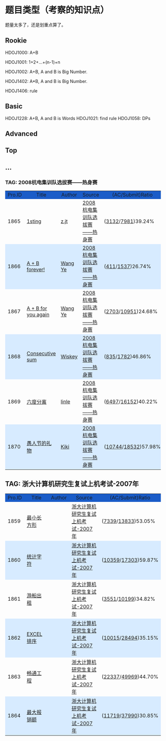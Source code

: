 # 题目类型（考察的知识点）

题量太多了，还是划重点算了。

## Rookie

HDOJ1000: A+B

HDOJ1001: 1+2+...+(n-1)+n

HDOJ1002: A+B, A and B is Big Number.

HDOJ1402: A*B, A and B is Big Number.

HDOJ1406: rule

## Basic

HDOJ1228: A+B, A and B is Words
HDOJ1021: find rule
HDOJ1058: DPs

## Advanced

## Top

## ...


### TAG: 2008杭电集训队选拔赛——热身赛

<table>
<tbody><tr>
  		<td class="TABLE_HEADER" width="5%" bgcolor="#1A5CC8" align="center">Pro.ID</td>
	<td class="TABLE_HEADER" width="30%" bgcolor="#1A5CC8" align="center">Title</td>
	<td class="TABLE_HEADER" width="10%" bgcolor="#1A5CC8" align="center">Author</td>
	<td class="TABLE_HEADER" width="35%" bgcolor="#1A5CC8" align="center">Source</td>
	<td class="TABLE_HEADER" width="15%" bgcolor="#1A5CC8" align="center">(AC/Submit)Ratio</td>
  </tr>
  <tr>
  		<td class="TABLE_TEXT">1865</td>
	<td class="TABLE_TEXT2"><a href="/showproblem.php?pid=1865">1sting</a></td>
	<td class="TABLE_TEXT"><a href="/search.php?field=problem&amp;key=z.jt&amp;author=1&amp;searchmode=author">z.jt</a></td>
	<td class="TABLE_TEXT"><a href="/search.php?field=problem&amp;key=2008%BA%BC%B5%E7%BC%AF%D1%B5%B6%D3%D1%A1%B0%CE%C8%FC%A1%AA%A1%AA%C8%C8%C9%ED%C8%FC&amp;source=1&amp;searchmode=source">2008杭电集训队选拔赛——热身赛</a></td>
	<td class="TABLE_TEXT">
(<a href="status.php?pid=1865&amp;status=5">3132</a>/<a href="status.php?pid=1865">7981</a>)39.24%	</td>
  </tr>
  <tr>
  		<td class="TABLE_TEXT" bgcolor="#d7ebff">1866</td>
	<td class="TABLE_TEXT2" bgcolor="#d7ebff"><a href="/showproblem.php?pid=1866">A + B forever!</a></td>
	<td class="TABLE_TEXT" bgcolor="#d7ebff"><a href="/search.php?field=problem&amp;key=Wang Ye&amp;author=1&amp;searchmode=author">Wang Ye</a></td>
	<td class="TABLE_TEXT" bgcolor="#d7ebff"><a href="/search.php?field=problem&amp;key=2008%BA%BC%B5%E7%BC%AF%D1%B5%B6%D3%D1%A1%B0%CE%C8%FC%A1%AA%A1%AA%C8%C8%C9%ED%C8%FC&amp;source=1&amp;searchmode=source">2008杭电集训队选拔赛——热身赛</a></td>
	<td class="TABLE_TEXT" bgcolor="#d7ebff">
(<a href="status.php?pid=1866&amp;status=5">411</a>/<a href="status.php?pid=1866">1537</a>)26.74%	</td>
  </tr>
  <tr>
  		<td class="TABLE_TEXT">1867</td>
	<td class="TABLE_TEXT2"><a href="/showproblem.php?pid=1867">A + B for you again</a></td>
	<td class="TABLE_TEXT"><a href="/search.php?field=problem&amp;key=Wang Ye&amp;author=1&amp;searchmode=author">Wang Ye</a></td>
	<td class="TABLE_TEXT"><a href="/search.php?field=problem&amp;key=2008%BA%BC%B5%E7%BC%AF%D1%B5%B6%D3%D1%A1%B0%CE%C8%FC%A1%AA%A1%AA%C8%C8%C9%ED%C8%FC&amp;source=1&amp;searchmode=source">2008杭电集训队选拔赛——热身赛</a></td>
	<td class="TABLE_TEXT">
(<a href="status.php?pid=1867&amp;status=5">2703</a>/<a href="status.php?pid=1867">10951</a>)24.68%	</td>
  </tr>
  <tr>
  		<td class="TABLE_TEXT" bgcolor="#d7ebff">1868</td>
	<td class="TABLE_TEXT2" bgcolor="#d7ebff"><a href="/showproblem.php?pid=1868">Consecutive sum</a></td>
	<td class="TABLE_TEXT" bgcolor="#d7ebff"><a href="/search.php?field=problem&amp;key=Wiskey&amp;author=1&amp;searchmode=author">Wiskey</a></td>
	<td class="TABLE_TEXT" bgcolor="#d7ebff"><a href="/search.php?field=problem&amp;key=2008%BA%BC%B5%E7%BC%AF%D1%B5%B6%D3%D1%A1%B0%CE%C8%FC%A1%AA%A1%AA%C8%C8%C9%ED%C8%FC&amp;source=1&amp;searchmode=source">2008杭电集训队选拔赛——热身赛</a></td>
	<td class="TABLE_TEXT" bgcolor="#d7ebff">
(<a href="status.php?pid=1868&amp;status=5">835</a>/<a href="status.php?pid=1868">1782</a>)46.86%	</td>
  </tr>
  <tr>
  		<td class="TABLE_TEXT">1869</td>
	<td class="TABLE_TEXT2"><a href="/showproblem.php?pid=1869">六度分离</a></td>
	<td class="TABLE_TEXT"><a href="/search.php?field=problem&amp;key=linle&amp;author=1&amp;searchmode=author">linle</a></td>
	<td class="TABLE_TEXT"><a href="/search.php?field=problem&amp;key=2008%BA%BC%B5%E7%BC%AF%D1%B5%B6%D3%D1%A1%B0%CE%C8%FC%A1%AA%A1%AA%C8%C8%C9%ED%C8%FC&amp;source=1&amp;searchmode=source">2008杭电集训队选拔赛——热身赛</a></td>
	<td class="TABLE_TEXT">
(<a href="status.php?pid=1869&amp;status=5">6497</a>/<a href="status.php?pid=1869">16152</a>)40.22%	</td>
  </tr>
  <tr>
  		<td class="TABLE_TEXT" bgcolor="#d7ebff">1870</td>
	<td class="TABLE_TEXT2" bgcolor="#d7ebff"><a href="/showproblem.php?pid=1870">愚人节的礼物</a></td>
	<td class="TABLE_TEXT" bgcolor="#d7ebff"><a href="/search.php?field=problem&amp;key=Kiki&amp;author=1&amp;searchmode=author">Kiki</a></td>
	<td class="TABLE_TEXT" bgcolor="#d7ebff"><a href="/search.php?field=problem&amp;key=2008%BA%BC%B5%E7%BC%AF%D1%B5%B6%D3%D1%A1%B0%CE%C8%FC%A1%AA%A1%AA%C8%C8%C9%ED%C8%FC&amp;source=1&amp;searchmode=source">2008杭电集训队选拔赛——热身赛</a></td>
	<td class="TABLE_TEXT" bgcolor="#d7ebff">
(<a href="status.php?pid=1870&amp;status=5">10744</a>/<a href="status.php?pid=1870">18532</a>)57.98%	</td>
  </tr>
</tbody>
</table>

## TAG: 浙大计算机研究生复试上机考试-2007年

<table>
<tbody><tr>
  		<td class="TABLE_HEADER" width="5%" bgcolor="#1A5CC8" align="center">Pro.ID</td>
	<td class="TABLE_HEADER" width="30%" bgcolor="#1A5CC8" align="center">Title</td>
	<td class="TABLE_HEADER" width="10%" bgcolor="#1A5CC8" align="center">Author</td>
	<td class="TABLE_HEADER" width="35%" bgcolor="#1A5CC8" align="center">Source</td>
	<td class="TABLE_HEADER" width="15%" bgcolor="#1A5CC8" align="center">(AC/Submit)Ratio</td>
  </tr>
  <tr>
  		<td class="TABLE_TEXT">1859</td>
	<td class="TABLE_TEXT2"><a href="/showproblem.php?pid=1859">最小长方形</a></td>
	<td class="TABLE_TEXT"><a href="/search.php?field=problem&amp;key=&amp;author=1&amp;searchmode=author"></a></td>
	<td class="TABLE_TEXT"><a href="/search.php?field=problem&amp;key=%D5%E3%B4%F3%BC%C6%CB%E3%BB%FA%D1%D0%BE%BF%C9%FA%B8%B4%CA%D4%C9%CF%BB%FA%BF%BC%CA%D4-2007%C4%EA&amp;source=1&amp;searchmode=source">浙大计算机研究生复试上机考试-2007年</a></td>
	<td class="TABLE_TEXT">
(<a href="status.php?pid=1859&amp;status=5">7339</a>/<a href="status.php?pid=1859">13833</a>)53.05%	</td>
  </tr>
  <tr>
  		<td class="TABLE_TEXT" bgcolor="#d7ebff">1860</td>
	<td class="TABLE_TEXT2" bgcolor="#d7ebff"><a href="/showproblem.php?pid=1860">统计字符</a></td>
	<td class="TABLE_TEXT" bgcolor="#d7ebff"><a href="/search.php?field=problem&amp;key=&amp;author=1&amp;searchmode=author"></a></td>
	<td class="TABLE_TEXT" bgcolor="#d7ebff"><a href="/search.php?field=problem&amp;key=%D5%E3%B4%F3%BC%C6%CB%E3%BB%FA%D1%D0%BE%BF%C9%FA%B8%B4%CA%D4%C9%CF%BB%FA%BF%BC%CA%D4-2007%C4%EA&amp;source=1&amp;searchmode=source">浙大计算机研究生复试上机考试-2007年</a></td>
	<td class="TABLE_TEXT" bgcolor="#d7ebff">
(<a href="status.php?pid=1860&amp;status=5">10359</a>/<a href="status.php?pid=1860">17303</a>)59.87%	</td>
  </tr>
  <tr>
  		<td class="TABLE_TEXT">1861</td>
	<td class="TABLE_TEXT2"><a href="/showproblem.php?pid=1861">游船出租</a></td>
	<td class="TABLE_TEXT"><a href="/search.php?field=problem&amp;key=&amp;author=1&amp;searchmode=author"></a></td>
	<td class="TABLE_TEXT"><a href="/search.php?field=problem&amp;key=%D5%E3%B4%F3%BC%C6%CB%E3%BB%FA%D1%D0%BE%BF%C9%FA%B8%B4%CA%D4%C9%CF%BB%FA%BF%BC%CA%D4-2007%C4%EA&amp;source=1&amp;searchmode=source">浙大计算机研究生复试上机考试-2007年</a></td>
	<td class="TABLE_TEXT">
(<a href="status.php?pid=1861&amp;status=5">3551</a>/<a href="status.php?pid=1861">10199</a>)34.82%	</td>
  </tr>
  <tr>
  		<td class="TABLE_TEXT" bgcolor="#d7ebff">1862</td>
	<td class="TABLE_TEXT2" bgcolor="#d7ebff"><a href="/showproblem.php?pid=1862">EXCEL排序</a></td>
	<td class="TABLE_TEXT" bgcolor="#d7ebff"><a href="/search.php?field=problem&amp;key=&amp;author=1&amp;searchmode=author"></a></td>
	<td class="TABLE_TEXT" bgcolor="#d7ebff"><a href="/search.php?field=problem&amp;key=%D5%E3%B4%F3%BC%C6%CB%E3%BB%FA%D1%D0%BE%BF%C9%FA%B8%B4%CA%D4%C9%CF%BB%FA%BF%BC%CA%D4-2007%C4%EA&amp;source=1&amp;searchmode=source">浙大计算机研究生复试上机考试-2007年</a></td>
	<td class="TABLE_TEXT" bgcolor="#d7ebff">
(<a href="status.php?pid=1862&amp;status=5">10015</a>/<a href="status.php?pid=1862">28494</a>)35.15%	</td>
  </tr>
  <tr>
  		<td class="TABLE_TEXT">1863</td>
	<td class="TABLE_TEXT2"><a href="/showproblem.php?pid=1863">畅通工程</a></td>
	<td class="TABLE_TEXT"><a href="/search.php?field=problem&amp;key=&amp;author=1&amp;searchmode=author"></a></td>
	<td class="TABLE_TEXT"><a href="/search.php?field=problem&amp;key=%D5%E3%B4%F3%BC%C6%CB%E3%BB%FA%D1%D0%BE%BF%C9%FA%B8%B4%CA%D4%C9%CF%BB%FA%BF%BC%CA%D4-2007%C4%EA&amp;source=1&amp;searchmode=source">浙大计算机研究生复试上机考试-2007年</a></td>
	<td class="TABLE_TEXT">
(<a href="status.php?pid=1863&amp;status=5">22337</a>/<a href="status.php?pid=1863">49969</a>)44.70%	</td>
  </tr>
  <tr>
  		<td class="TABLE_TEXT" bgcolor="#d7ebff">1864</td>
	<td class="TABLE_TEXT2" bgcolor="#d7ebff"><a href="/showproblem.php?pid=1864">最大报销额</a></td>
	<td class="TABLE_TEXT" bgcolor="#d7ebff"><a href="/search.php?field=problem&amp;key=&amp;author=1&amp;searchmode=author"></a></td>
	<td class="TABLE_TEXT" bgcolor="#d7ebff"><a href="/search.php?field=problem&amp;key=%D5%E3%B4%F3%BC%C6%CB%E3%BB%FA%D1%D0%BE%BF%C9%FA%B8%B4%CA%D4%C9%CF%BB%FA%BF%BC%CA%D4-2007%C4%EA&amp;source=1&amp;searchmode=source">浙大计算机研究生复试上机考试-2007年</a></td>
	<td class="TABLE_TEXT" bgcolor="#d7ebff">
(<a href="status.php?pid=1864&amp;status=5">11719</a>/<a href="status.php?pid=1864">37990</a>)30.85%	</td>
  </tr>
</tbody>
</table>

